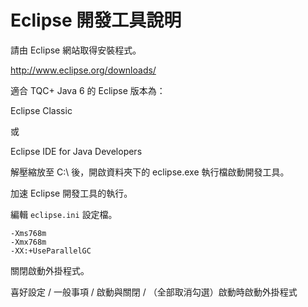 # Eclipse 開發工具說明

請由 Eclipse 網站取得安裝程式。

http://www.eclipse.org/downloads/

適合 TQC+ Java 6 的 Eclipse 版本為：

Eclipse Classic

或

Eclipse IDE for Java Developers

解壓縮放至 C:\ 後，開啟資料夾下的 eclipse.exe 執行檔啟動開發工具。

加速 Eclipse 開發工具的執行。

編輯 `eclipse.ini` 設定檔。

```
-Xms768m
-Xmx768m
-XX:+UseParallelGC
```

關閉啟動外掛程式。

喜好設定 / 一般事項 / 啟動與關閉 / （全部取消勾選）啟動時啟動外掛程式